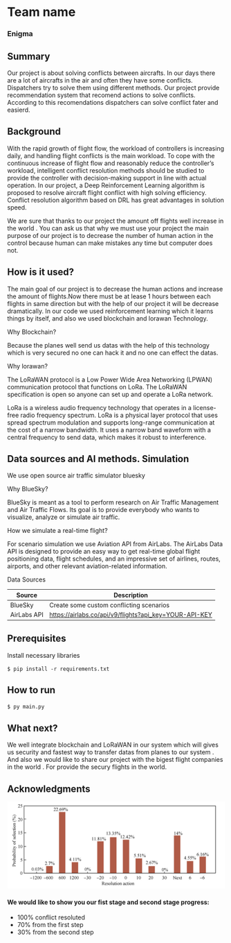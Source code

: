# Team name
### Enigma

## Summary

Our project is about solving conflicts between aircrafts. In our days there are a lot of aircrafts in the air and often they have some conflicts. Dispatchers try to solve them using different methods. Our project provide recommendation system that recomend actions to solve conflicts. According to this recomendations dispatchers can solve conflict fater and easierd.

## Background

With the rapid growth of flight flow, the workload of controllers is increasing daily, and
handling flight conflicts is the main workload.  To cope with the continuous increase
of flight flow and reasonably reduce the controller’s workload,
intelligent conflict resolution methods should be studied to
provide the controller with decision-making support in line
with actual operation. In our project, a Deep Reinforcement Learning algorithm is proposed to resolve aircraft flight conflict with high solving efficiency. Conflict
resolution algorithm based on DRL has great advantages in solution speed.

We are sure that thanks to our project the amount off flights well increase in the world . You can ask us that why we must use your project the main purpose of our project is to decrease the number of human action in the control because human can make mistakes any time but computer does not.



## How is it used?

The main goal of our project is to decrease the human actions and increase the amount of flights.Now there must be at lease 1 hours  between each flights in same direction but with the help of our project it will be decrease dramatically. In our code we used reinforcement learning which it learns things by itself, and also we used blockchain and lorawan Technology.

Why Blockchain?

Because the planes well send us datas with the help of this technology which is very secured  no one can hack it and no one can effect the datas.

Why lorawan?

The LoRaWAN protocol is a Low Power Wide Area Networking (LPWAN) communication protocol that functions on LoRa. The LoRaWAN specification is open so anyone can set up and operate a LoRa network.

LoRa is a wireless audio frequency technology that operates in a license-free radio frequency spectrum. LoRa is a physical layer protocol that uses spread spectrum modulation and supports long-range communication at the cost of a narrow bandwidth. It uses a narrow band waveform with a central frequency to send data, which makes it robust to interference.

## Data sources and AI methods. Simulation
We use open source air traffic simulator bluesky

Why BlueSky?

BlueSky is meant as a tool to perform research on Air Traffic Management and Air Traffic Flows. Its goal is to provide everybody who wants to visualize, analyze or simulate air traffic.

How we simulate a real-time flight? 

For scenario simulation we use Aviation API from AirLabs. The AirLabs Data API is designed to provide an easy way to get real-time global flight positioning data, flight schedules, and an impressive set of airlines, routes, airports, and other relevant aviation-related information.

Data Sources

| Source      | Description                                            |
|-------------|--------------------------------------------------------|
| BlueSky     | Create some custom conflicting scenarios               |
| AirLabs API | https://airlabs.co/api/v9/flights?api_key=YOUR-API-KEY |


## Prerequisites
Install necessary libraries
```
$ pip install -r requirements.txt
```

## How to run

```
$ py main.py
```


## What next?

We well integrate blockchain and LoRaWAN in our system which will gives us security and fastest way to transfer datas from planes to our system . And also we would like to share our project with the bigest flight companies in the world . For provide the secury flights in the world.


## Acknowledgments


![img.png](resolution_action.png)

#### We would like to show you our fist stage and second stage progress:

* 100% conflict resoluted
* 70% from the first step
* 30% from the second step
